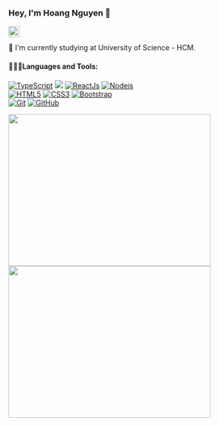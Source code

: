 ### Hey, I'm Hoang Nguyen 👋

<a href="https://github.com/nm-hoang">
  <img align="left" alt="Github" width="22px" src="https://cdn.jsdelivr.net/npm/simple-icons@v3/icons/github.svg" />
</a>

<br/>
<br/>
🔭 I'm currently studying at University of Science - HCM.

 #### 👨🏻‍💻Languages and Tools:

[![TypeScript](https://img.shields.io/badge/-TypeScript-faf3dd?style=flat&logo=typescript)](https://github.com/nm-hoang) [![](https://img.shields.io/badge/-CSharp-1572B6?style=flat&logo=csharp)](https://github.com/nm-hoang) [![ReactJs](https://img.shields.io/badge/-ReactJs-1572B6?style=flat&logo=react)](https://github.com/nm-hoang) [![Nodejs](https://img.shields.io/badge/-Nodejs-black?style=flat&logo=Node.js)](https://github.com/nm-hoang)<br/> [![HTML5](https://img.shields.io/badge/-HTML5-E34F26?style=flat&logo=html5&logoColor=white)](https://github.com/nm-hoang) [![CSS3](https://img.shields.io/badge/-CSS3-1572B6?style=flat&logo=css3)](https://github.com/nm-hoang) [![Bootstrap](https://img.shields.io/badge/-Bootstrap-563D7C?style=flat&logo=bootstrap)](https://github.com/nm-hoang) <br />
[![Git](https://img.shields.io/badge/-Git-black?style=flat&logo=git)](https://github.com/nm-hoang) [![GitHub](https://img.shields.io/badge/-GitHub-181717?style=flat&logo=github)](https://github.com/nm-hoang)

<img src="https://media.giphy.com/media/xUA7bdpLxQhsSQdyog/giphy.gif" width="400" height="300" />     <img src="https://media.giphy.com/media/LmNwrBhejkK9EFP504/giphy.gif" width="400" height="300" />

